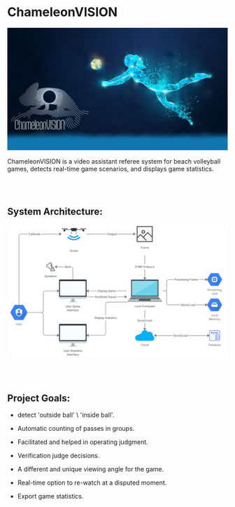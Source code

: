 # ChameleonVISION 
![alt text](/assets/Logo.png)

ChameleonVISION is a video assistant referee system for beach volleyball games, detects real-time game scenarios, and displays game statistics.

<p>
<br />
<br />
</p>

## System Architecture:
![alt text](/github_images/system_architecture.png)

<p>
<br />
<br />
</p>

## Project Goals:
* detect 'outside ball' \ 'inside ball'.

* Automatic counting of passes in groups.

* Facilitated and helped in operating judgment.

* Verification judge decisions.

* A different and unique viewing angle for the game.

* Real-time option to re-watch at a disputed moment.

* Export game statistics. 


